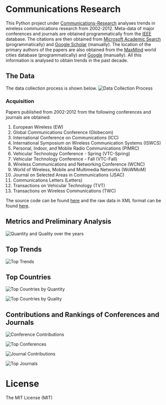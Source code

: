 Communications Research
=====
This Python project under [Communications-Research](https://github.com/thampiman/Data-Science/tree/master/Communications-Research) analyses trends in wireless communications research from 2002-2012. Meta-data of major conferences and journals are obtained programmatically from the [IEEE](http://ieeexplore.ieee.org/gateway/) database. The citations are then obtained from [Microsoft Academic Search](http://academic.research.microsoft.com/) (programmatically) and [Google Scholar](http://scholar.google.com) (manually). The location of the primary authors of the papers are also obtained from the [MaxMind](https://www.maxmind.com/en/worldcities) world cities database (programmatically) and [Google](http://google.com) (manually). All this information is analysed to obtain trends in the past decade. 

## The Data
The data collection process is shown below.
![Data Collection Process](Communications-Research/images/data_process.png)

### Acquisition
Papers published from 2002-2012 from the following conferences and journals are obtained:
1. European Wireless (EW)
2. Global Communications Conference (Globecom)
3. International Conference on Communications (ICC)
4. International Symposium on Wireless Communication Systems (ISWCS)
5. Personal, Indoor, and Mobile Radio Communications (PIMRC)
6. Vehicular Technology Conference - Spring (VTC-Spring)
7. Vehicular Technology Conference - Fall (VTC-Fall)
8. Wireless Communications and Networking Conference (WCNC)
9. World of Wireless, Mobile and Multimedia Networks (WoWMoM)
10. Journal on Selected Areas in Communications (JSAC)
11. Communications Letters (Letters)
12. Transactions on Vehicular Technology (TVT)
13. Transactions on Wireless Communications (TWC)

The source code can be found [here](https://github.com/thampiman/Data-Science/blob/master/Communications-Research/acquire_data.py) and the raw data in XML format can be found [here](https://github.com/thampiman/Data-Science/tree/master/Communications-Research/raw-data).

## Metrics and Preliminary Analysis
![Quantity and Quality over the years](Communications-Research/images/overall_quantity_quality.jpg)

## Top Trends
![Top Trends](Communications-Research/images/tag_cloud.png)

## Top Countries
![Top Countries by Quantity](Communications-Research/images/quantity_by_country.png)

![Top Countries by Quality](Communications-Research/images/quality_by_country.jpg)

## Contributions and Rankings of Conferences and Journals
![Conference Contributions](Communications-Research/images/contribution_of_conf.jpg)

![Top Conferences](Communications-Research/images/quality_of_conf.jpg)

![Journal Contributions](Communications-Research/images/contribution_of_journal.jpg)

![Top Journals](Communications-Research/images/quality_of_journal.jpg)

License
=====
The MIT License (MIT)
